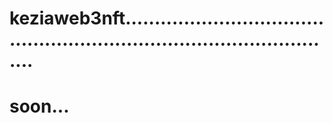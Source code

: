 # keziaweb3nft...........................................................................................
# soon...
